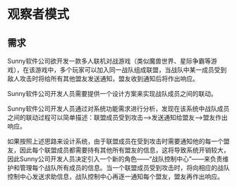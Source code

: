 # 观察者模式

## 需求

Sunny软件公司欲开发一款多人联机对战游戏（类似魔兽世界、星际争霸等游戏），在该游戏中，多个玩家可以加入同一战队组成联盟，当战队中某一成员受到敌人攻击时将给所有其他盟友发送通知，盟友收到通知后将作出响应。

Sunny软件公司开发人员需要提供一个设计方案来实现战队成员之间的联动。

Sunny软件公司开发人员通过对系统功能需求进行分析，发现在该系统中战队成员之间的联动过程可以简单描述：联盟成员受到攻击—>发送通知给盟友—>盟友作出响应。

如果按照上述思路来设计系统，由于联盟成员在受到攻击时需要通知他的每一个盟友，因此每个联盟成员都需要持有其他所有盟友的信息，这将导致系统开销较大，因此Sunny公司开发人员决定引入一个新的角色——“战队控制中心”——来负责维护和管理每个战队所有成员的信息。当一个联盟成员受到攻击时，将向相应的战队控制中心发送求助信息，战队控制中心再逐一通知每个盟友，盟友再作出响应。